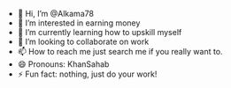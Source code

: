 - 👋 Hi, I’m @Alkama78
- 👀 I’m interested in earning money
- 🌱 I’m currently learning how to upskill myself
- 💞️ I’m looking to collaborate on work
- 📫 How to reach me just search me if you really want to.
- 😄 Pronouns: KhanSahab
- ⚡ Fun fact: nothing, just do your work!

<!---
Alkama78/Alkama78 is a ✨ special ✨ repository because its `README.md` (this file) appears on your GitHub profile.
You can click the Preview link to take a look at your changes.
--->
